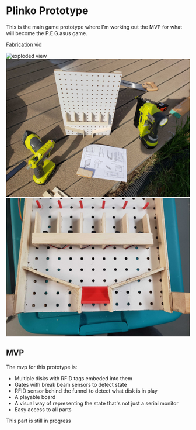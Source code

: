 # Plinko Prototype

This is the main game prototype where I'm working out the MVP for what will become the P.E.G.asus game.

[Fabrication vid](https://vimeo.com/336353551)

![exploded view](readme_attachments/exploded.gif)
![exploded view](readme_attachments/construction.jpg)
![exploded view](readme_attachments/gates.jpg)

## MVP

The mvp for this prototype is:

-   Multiple disks with RFID tags embeded into them
-   Gates with break beam sensors to detect state
-   RFID sensor behind the funnel to detect what disk is in play
-   A playable board
-   A visual way of representing the state that's not just a serial monitor
-   Easy access to all parts

This part is still in progress
